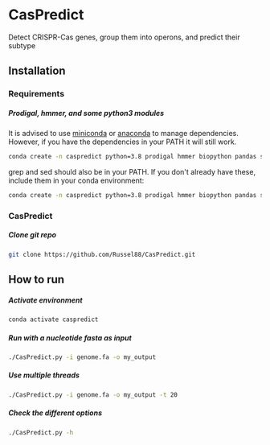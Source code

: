 # CasPredict

Detect CRISPR-Cas genes, group them into operons, and predict their subtype 

## Installation
### Requirements
##### Prodigal, hmmer, and some python3 modules
It is advised to use [miniconda](https://docs.conda.io/en/latest/miniconda.html) or [anaconda](https://www.anaconda.com/) to manage dependencies.
However, if you have the dependencies in your PATH it will still work.
```sh
conda create -n caspredict python=3.8 prodigal hmmer biopython pandas scipy multiprocess
```

grep and sed should also be in your PATH. If you don't already have these, include them in your conda environment:
```sh
conda create -n caspredict python=3.8 prodigal hmmer biopython pandas scipy multiprocess grep sed
```

### CasPredict
##### Clone git repo
```sh
git clone https://github.com/Russel88/CasPredict.git
```

## How to run
##### Activate environment
```sh
conda activate caspredict
```
##### Run with a nucleotide fasta as input
```sh
./CasPredict.py -i genome.fa -o my_output
```
##### Use multiple threads
```sh
./CasPredict.py -i genome.fa -o my_output -t 20
```
##### Check the different options
```sh
./CasPredict.py -h
```
